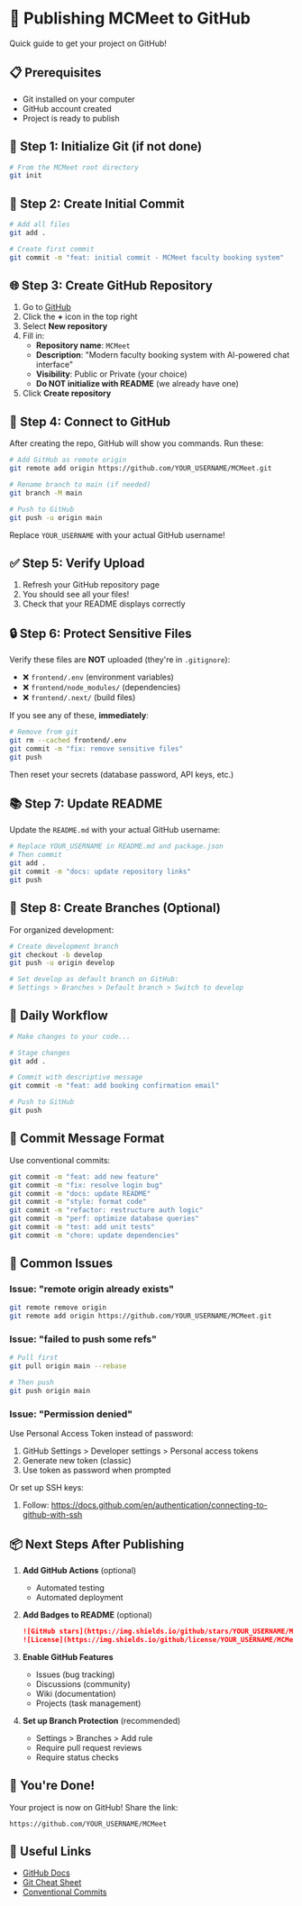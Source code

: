 # 🚀 Publishing MCMeet to GitHub

Quick guide to get your project on GitHub!

## 📋 Prerequisites

- Git installed on your computer
- GitHub account created
- Project is ready to publish

## 🔧 Step 1: Initialize Git (if not done)

```bash
# From the MCMeet root directory
git init
```

## 📝 Step 2: Create Initial Commit

```bash
# Add all files
git add .

# Create first commit
git commit -m "feat: initial commit - MCMeet faculty booking system"
```

## 🌐 Step 3: Create GitHub Repository

1. Go to [GitHub](https://github.com)
2. Click the **+** icon in the top right
3. Select **New repository**
4. Fill in:
   - **Repository name**: `MCMeet`
   - **Description**: "Modern faculty booking system with AI-powered chat interface"
   - **Visibility**: Public or Private (your choice)
   - **Do NOT initialize with README** (we already have one)
5. Click **Create repository**

## 🔗 Step 4: Connect to GitHub

After creating the repo, GitHub will show you commands. Run these:

```bash
# Add GitHub as remote origin
git remote add origin https://github.com/YOUR_USERNAME/MCMeet.git

# Rename branch to main (if needed)
git branch -M main

# Push to GitHub
git push -u origin main
```

Replace `YOUR_USERNAME` with your actual GitHub username!

## ✅ Step 5: Verify Upload

1. Refresh your GitHub repository page
2. You should see all your files!
3. Check that your README displays correctly

## 🔒 Step 6: Protect Sensitive Files

Verify these files are **NOT** uploaded (they're in `.gitignore`):

- ❌ `frontend/.env` (environment variables)
- ❌ `frontend/node_modules/` (dependencies)
- ❌ `frontend/.next/` (build files)

If you see any of these, **immediately**:

```bash
# Remove from git
git rm --cached frontend/.env
git commit -m "fix: remove sensitive files"
git push
```

Then reset your secrets (database password, API keys, etc.)

## 📚 Step 7: Update README

Update the `README.md` with your actual GitHub username:

```bash
# Replace YOUR_USERNAME in README.md and package.json
# Then commit
git add .
git commit -m "docs: update repository links"
git push
```

## 🌿 Step 8: Create Branches (Optional)

For organized development:

```bash
# Create development branch
git checkout -b develop
git push -u origin develop

# Set develop as default branch on GitHub:
# Settings > Branches > Default branch > Switch to develop
```

## 🔄 Daily Workflow

```bash
# Make changes to your code...

# Stage changes
git add .

# Commit with descriptive message
git commit -m "feat: add booking confirmation email"

# Push to GitHub
git push
```

## 🎯 Commit Message Format

Use conventional commits:

```bash
git commit -m "feat: add new feature"
git commit -m "fix: resolve login bug"
git commit -m "docs: update README"
git commit -m "style: format code"
git commit -m "refactor: restructure auth logic"
git commit -m "perf: optimize database queries"
git commit -m "test: add unit tests"
git commit -m "chore: update dependencies"
```

## 🚨 Common Issues

### Issue: "remote origin already exists"

```bash
git remote remove origin
git remote add origin https://github.com/YOUR_USERNAME/MCMeet.git
```

### Issue: "failed to push some refs"

```bash
# Pull first
git pull origin main --rebase

# Then push
git push origin main
```

### Issue: "Permission denied"

Use Personal Access Token instead of password:
1. GitHub Settings > Developer settings > Personal access tokens
2. Generate new token (classic)
3. Use token as password when prompted

Or set up SSH keys:
1. Follow: https://docs.github.com/en/authentication/connecting-to-github-with-ssh

## 📦 Next Steps After Publishing

1. **Add GitHub Actions** (optional)
   - Automated testing
   - Automated deployment

2. **Add Badges to README** (optional)
   ```markdown
   ![GitHub stars](https://img.shields.io/github/stars/YOUR_USERNAME/MCMeet)
   ![License](https://img.shields.io/github/license/YOUR_USERNAME/MCMeet)
   ```

3. **Enable GitHub Features**
   - Issues (bug tracking)
   - Discussions (community)
   - Wiki (documentation)
   - Projects (task management)

4. **Set up Branch Protection** (recommended)
   - Settings > Branches > Add rule
   - Require pull request reviews
   - Require status checks

## 🎉 You're Done!

Your project is now on GitHub! Share the link:
```
https://github.com/YOUR_USERNAME/MCMeet
```

## 🔗 Useful Links

- [GitHub Docs](https://docs.github.com)
- [Git Cheat Sheet](https://education.github.com/git-cheat-sheet-education.pdf)
- [Conventional Commits](https://www.conventionalcommits.org/)

